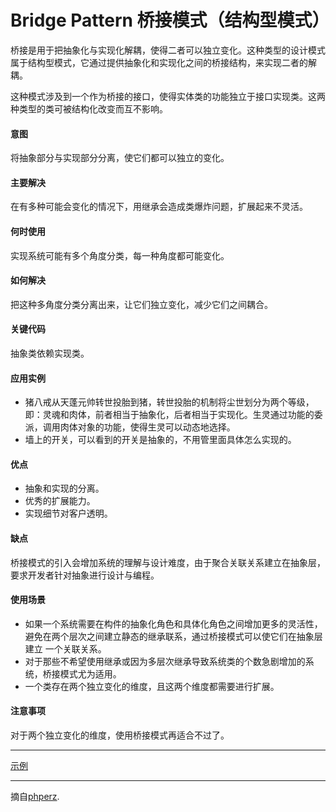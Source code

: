 # Bridge Pattern  桥接模式（结构型模式）

桥接是用于把抽象化与实现化解耦，使得二者可以独立变化。这种类型的设计模式属于结构型模式，它通过提供抽象化和实现化之间的桥接结构，来实现二者的解耦。

这种模式涉及到一个作为桥接的接口，使得实体类的功能独立于接口实现类。这两种类型的类可被结构化改变而互不影响。

#### 意图
将抽象部分与实现部分分离，使它们都可以独立的变化。

#### 主要解决
在有多种可能会变化的情况下，用继承会造成类爆炸问题，扩展起来不灵活。

#### 何时使用
实现系统可能有多个角度分类，每一种角度都可能变化。

#### 如何解决
把这种多角度分类分离出来，让它们独立变化，减少它们之间耦合。

#### 关键代码
抽象类依赖实现类。

#### 应用实例
* 猪八戒从天蓬元帅转世投胎到猪，转世投胎的机制将尘世划分为两个等级，即：灵魂和肉体，前者相当于抽象化，后者相当于实现化。生灵通过功能的委派，调用肉体对象的功能，使得生灵可以动态地选择。
* 墙上的开关，可以看到的开关是抽象的，不用管里面具体怎么实现的。

#### 优点
* 抽象和实现的分离。
* 优秀的扩展能力。
* 实现细节对客户透明。

#### 缺点
桥接模式的引入会增加系统的理解与设计难度，由于聚合关联关系建立在抽象层，要求开发者针对抽象进行设计与编程。

#### 使用场景
* 如果一个系统需要在构件的抽象化角色和具体化角色之间增加更多的灵活性，避免在两个层次之间建立静态的继承联系，通过桥接模式可以使它们在抽象层建立 一个关联关系。
* 对于那些不希望使用继承或因为多层次继承导致系统类的个数急剧增加的系统，桥接模式尤为适用。
* 一个类存在两个独立变化的维度，且这两个维度都需要进行扩展。

#### 注意事项
对于两个独立变化的维度，使用桥接模式再适合不过了。

---

[示例](https://github.com/103style/DesignPatterns/tree/master/pic/Bridge.jpg)

---


摘自[phperz](http://www.phperz.com/article/15/0814/148652.html).